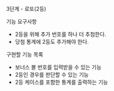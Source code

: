 3단계 - 로또(2등)

기능 요구사항

- 2등을 위해 추가 번호를 하나 더 추첨한다.
- 당첨 통계에 2등도 추가해야 한다.


구현할 기능 목록
- 보너스 볼 번호를 입력받을 수 있는 기능
- 2등인 경우를 판단할 수 있는 기능
- 2등 케이스를 포함한 통계를 출력하는 기능